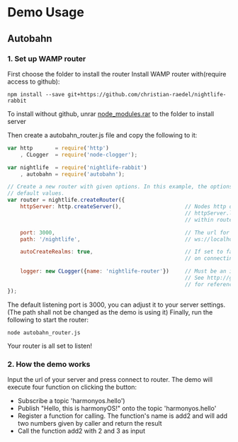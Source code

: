 # Demo Usage
## Autobahn
### 1. Set up WAMP router
First choose the folder to install the router
Install WAMP router with(require access to github):
```
npm install --save git+https://github.com/christian-raedel/nightlife-rabbit
```
To install without github, unrar [node_modules.rar](examples/resources) to the folder to install server

Then create a autobahn_router.js file and copy the following to it:
```js
var http       = require('http')
    , CLogger  = require('node-clogger');

var nightlife  = require('nightlife-rabbit')
    , autobahn = require('autobahn');

// Create a new router with given options. In this example, the options are the
// default values.
var router = nightlife.createRouter({
    httpServer: http.createServer(),                    // Nodes http or https server can be used.
                                                        // httpServer.listen() will be called from
                                                        // within router constructor.

    port: 3000,                                         // The url for client connections will be:
    path: '/nightlife',                                 // ws://localhost:3000/nightlife.

    autoCreateRealms: true,                             // If set to false, an exception will be thrown
                                                        // on connecting to a non-existent realm.

    logger: new CLogger({name: 'nightlife-router'})     // Must be an instance of 'node-clogger'.
                                                        // See http://github.com/christian-raedel/node-clogger
                                                        // for reference...
});
```
The default listening port is 3000, you can adjust it to your server settings. (The path shall not be changed as the demo is using it)
Finally, run the following to start the router:
```
node autobahn_router.js
```
Your router is all set to listen!

### 2. How the demo works
Input the url of your server and press connect to router.
The demo will execute four function on clicking the button:
* Subscribe a topic 'harmonyos.hello')
* Publish "Hello, this is harmonyOS!" onto the topic 'harmonyos.hello'
* Register a function for calling. The function's name is add2 and will add two numbers given by caller and return the result
* Call the function add2 with 2 and 3 as input